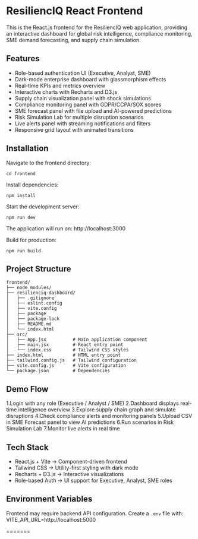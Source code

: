 # ResiliencIQ React Frontend

This is the React.js frontend for the ResiliencIQ web application, providing an interactive dashboard for global risk intelligence, compliance monitoring, SME demand forecasting, and supply chain simulation.

## Features
- Role-based authentication UI (Executive, Analyst, SME)
- Dark-mode enterprise dashboard with glassmorphism effects
- Real-time KPIs and metrics overview
- Interactive charts with Recharts and D3.js
- Supply chain visualization panel with shock simulations
- Compliance monitoring panel with GDPR/CCPA/SOX scores
- SME forecast panel with file upload and AI-powered predictions
- Risk Simulation Lab for multiple disruption scenarios
- Live alerts panel with streaming notifications and filters
- Responsive grid layout with animated transitions

## Installation

Navigate to the frontend directory:
```
cd frontend
```
Install dependencies:
```
npm install
```
Start the development server:
```
npm run dev
```
The application will run on: http://localhost:3000

Build for production:
```
npm run build
```
## Project Structure
```
frontend/
├── node_modules/
├── resilienciq-dashboard/
│   ├── .gitignore          
│   ├── eslint.config
│   ├── vite.config         
│   ├── package
│   ├── package-lock          
│   ├── README.md          
│   └── index.html        
├── src/
│   ├── App.jsx          # Main application component
│   ├── main.jsx         # React entry point
│   └── index.css        # Tailwind CSS styles
├── index.html           # HTML entry point
├── tailwind.config.js   # Tailwind configuration
├── vite.config.js       # Vite configuration
└── package.json         # Dependencies
```
## Demo Flow

1.Login with any role (Executive / Analyst / SME)
2.Dashboard displays real-time intelligence overview
3.Explore supply chain graph and simulate disruptions
4.Check compliance alerts and monitoring panels
5.Upload CSV in SME Forecast panel to view AI predictions
6.Run scenarios in Risk Simulation Lab
7.Monitor live alerts in real time

## Tech Stack

- React.js + Vite → Component-driven frontend
- Tailwind CSS → Utility-first styling with dark mode
- Recharts + D3.js → Interactive visualizations
- Role-based Auth → UI support for Executive, Analyst, SME roles

## Environment Variables

Frontend may require backend API configuration. Create a `.env` file with:
VITE_API_URL=http://localhost:5000

=======
